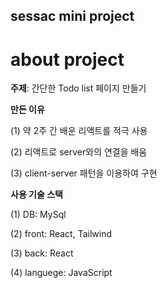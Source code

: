 ## sessac mini project

# about project

**주제**: 간단한 Todo list 페이지 만들기

**만든 이유**

(1) 약 2주 간 배운 리액트를 적극 사용

(2) 리액트로 server와의 연결을 배움

(3) client-server 패턴을 이용하여 구현


**사용 기술 스택**

(1) DB: MySql

(2) front: React, Tailwind

(3) back: React

(4) languege: JavaScript

